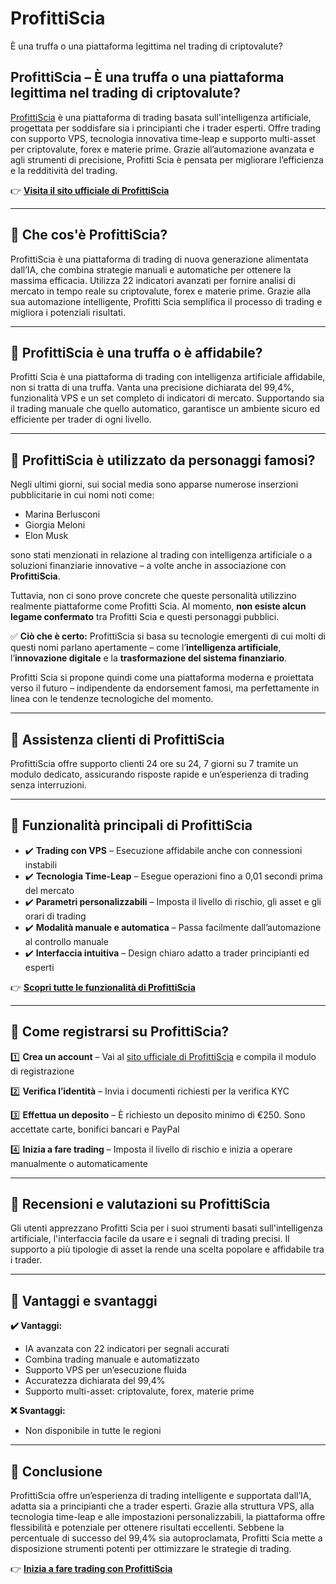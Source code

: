 # ProfittiScia
È una truffa o una piattaforma legittima nel trading di criptovalute?

## ProfittiScia – È una truffa o una piattaforma legittima nel trading di criptovalute?

[ProfittiScia](https://profittiscia.it) è una piattaforma di trading basata sull'intelligenza artificiale, progettata per soddisfare sia i principianti che i trader esperti. Offre trading con supporto VPS, tecnologia innovativa time-leap e supporto multi-asset per criptovalute, forex e materie prime. Grazie all’automazione avanzata e agli strumenti di precisione, Profitti Scia è pensata per migliorare l’efficienza e la redditività del trading.

👉 **[Visita il sito ufficiale di ProfittiScia](https://profittiscia.it)**

---

## 📌 Che cos'è ProfittiScia?

ProfittiScia è una piattaforma di trading di nuova generazione alimentata dall’IA, che combina strategie manuali e automatiche per ottenere la massima efficacia. Utilizza 22 indicatori avanzati per fornire analisi di mercato in tempo reale su criptovalute, forex e materie prime. Grazie alla sua automazione intelligente, Profitti Scia semplifica il processo di trading e migliora i potenziali risultati.

---

## 📌 ProfittiScia è una truffa o è affidabile?

Profitti Scia è una piattaforma di trading con intelligenza artificiale affidabile, non si tratta di una truffa. Vanta una precisione dichiarata del 99,4%, funzionalità VPS e un set completo di indicatori di mercato. Supportando sia il trading manuale che quello automatico, garantisce un ambiente sicuro ed efficiente per trader di ogni livello.

---

## 📌 ProfittiScia è utilizzato da personaggi famosi?

Negli ultimi giorni, sui social media sono apparse numerose inserzioni pubblicitarie in cui nomi noti come:

- Marina Berlusconi
- Giorgia Meloni
- Elon Musk

sono stati menzionati in relazione al trading con intelligenza artificiale o a soluzioni finanziarie innovative – a volte anche in associazione con **ProfittiScia**.

Tuttavia, non ci sono prove concrete che queste personalità utilizzino realmente piattaforme come Profitti Scia. Al momento, **non esiste alcun legame confermato** tra Profitti Scia e questi personaggi pubblici.

✅ **Ciò che è certo:** ProfittiScia si basa su tecnologie emergenti di cui molti di questi nomi parlano apertamente – come l’**intelligenza artificiale**, l’**innovazione digitale** e la **trasformazione del sistema finanziario**.

Profitti Scia si propone quindi come una piattaforma moderna e proiettata verso il futuro – indipendente da endorsement famosi, ma perfettamente in linea con le tendenze tecnologiche del momento.


---

## 📌 Assistenza clienti di ProfittiScia

ProfittiScia offre supporto clienti 24 ore su 24, 7 giorni su 7 tramite un modulo dedicato, assicurando risposte rapide e un’esperienza di trading senza interruzioni.

---

## 📌 Funzionalità principali di ProfittiScia

- ✔️ **Trading con VPS** – Esecuzione affidabile anche con connessioni instabili
- ✔️ **Tecnologia Time-Leap** – Esegue operazioni fino a 0,01 secondi prima del mercato
- ✔️ **Parametri personalizzabili** – Imposta il livello di rischio, gli asset e gli orari di trading
- ✔️ **Modalità manuale e automatica** – Passa facilmente dall’automazione al controllo manuale
- ✔️ **Interfaccia intuitiva** – Design chiaro adatto a trader principianti ed esperti

👉 **[Scopri tutte le funzionalità di ProfittiScia](https://profittiscia.it)**

---

## 📌 Come registrarsi su ProfittiScia?

1️⃣ **Crea un account** – Vai al [sito ufficiale di ProfittiScia](https://profittiscia.it) e compila il modulo di registrazione

2️⃣ **Verifica l’identità** – Invia i documenti richiesti per la verifica KYC

3️⃣ **Effettua un deposito** – È richiesto un deposito minimo di €250. Sono accettate carte, bonifici bancari e PayPal

4️⃣ **Inizia a fare trading** – Imposta il livello di rischio e inizia a operare manualmente o automaticamente

---

## 📌 Recensioni e valutazioni su ProfittiScia

Gli utenti apprezzano Profitti Scia per i suoi strumenti basati sull'intelligenza artificiale, l'interfaccia facile da usare e i segnali di trading precisi. Il supporto a più tipologie di asset la rende una scelta popolare e affidabile tra i trader.

---

## 📌 Vantaggi e svantaggi

**✔️ Vantaggi:**
- IA avanzata con 22 indicatori per segnali accurati
- Combina trading manuale e automatizzato
- Supporto VPS per un’esecuzione fluida
- Accuratezza dichiarata del 99,4%
- Supporto multi-asset: criptovalute, forex, materie prime

**❌ Svantaggi:**
- Non disponibile in tutte le regioni

---

## 📌 Conclusione

ProfittiScia offre un’esperienza di trading intelligente e supportata dall’IA, adatta sia a principianti che a trader esperti. Grazie alla struttura VPS, alla tecnologia time-leap e alle impostazioni personalizzabili, la piattaforma offre flessibilità e potenziale per ottenere risultati eccellenti. Sebbene la percentuale di successo del 99,4% sia autoproclamata, Profitti Scia mette a disposizione strumenti potenti per ottimizzare le strategie di trading.

👉 **[Inizia a fare trading con ProfittiScia](https://profittiscia.it)**
